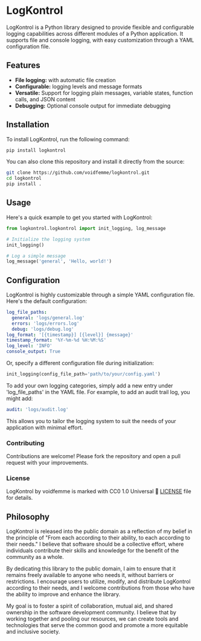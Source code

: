 # LogKontrol

LogKontrol is a Python library designed to provide flexible and configurable logging capabilities across different modules of a Python application. It supports file and console logging, with easy customization through a YAML configuration file.

## Features

- **File logging:** with automatic file creation
- **Configurable:** logging levels and message formats
- **Versatile:** Support for logging plain messages, variable states, function calls, and JSON content
- **Debugging:** Optional console output for immediate debugging

## Installation

To install LogKontrol, run the following command:

```bash
pip install logkontrol
```

You can also clone this repository and install it directly from the source:

```bash
git clone https://github.com/voidfemme/logkontrol.git
cd logkontrol
pip install .
```

## Usage

Here's a quick example to get you started with LogKontrol:

```python
from logkontrol.logkontrol import init_logging, log_message

# Initialize the logging system
init_logging()

# Log a simple message
log_message('general', 'Hello, world!')
```

## Configuration

LogKontrol is highly customizable through a simple YAML configuration file. Here's the default configuration:

```yaml
log_file_paths:
  general: 'logs/general.log'
  errors: 'logs/errors.log'
  debug: 'logs/debug.log'
log_format: '[{timestamp}] [{level}] {message}'
timestamp_format: '%Y-%m-%d %H:%M:%S'
log_level: 'INFO'
console_output: True
```

Or, specify a different configuration file during initialization:

```python
init_logging(config_file_path='path/to/your/config.yaml')
```

To add your own logging categories, simply add a new entry under 'log_file_paths' in the
YAML file. For example, to add an audit trail log, you might add:

```yaml
audit: 'logs/audit.log'
```

This allows you to tailor the logging system to suit the needs of your application with
minimal effort.

### Contributing

Contributions are welcome! Please fork the repository and open a pull request with your
improvements.

### License

LogKontrol by voidfemme is marked with CC0 1.0 Universal 💖
[LICENSE](LICENSE) file for details.

## Philosophy

LogKontrol is released into the public domain as a reflection of my belief in the principle
of "From each according to their ability, to each according to their needs." I believe that
software should be a collective effort, where individuals contribute their skills and knowledge
for the benefit of the community as a whole.

By dedicating this library to the public domain, I aim to ensure that it remains freely
available to anyone who needs it, without barriers or restrictions. I encourage users to
utilize, modify, and distribute LogKontrol according to their needs, and I welcome
contributions from those who have the ability to improve and enhance the library.

My goal is to foster a spirit of collaboration, mutual aid, and shared ownership in the
software development community. I believe that by working together and pooling our
resources, we can create tools and technologies that serve the common good and promote a more
equitable and inclusive society.

